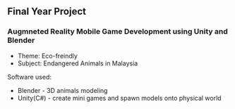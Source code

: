 ## Final Year Project
### Augmneted Reality Mobile Game Development using Unity and Blender
- Theme: Eco-freindly
- Subject: Endangered Animals in Malaysia

Software used:
- Blender - 3D animals modeling
- Unity(C#) - create mini games and spawn models onto physical world
